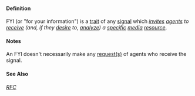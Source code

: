 #### Definition

FYI (or "for your information") is a [trait](https://github.com/gcassel/Modular-Organization-Terminology/blob/master/terms/trait.md) of any [signal](https://github.com/gcassel/Modular-Organization-Terminology/blob/master/terms/signal.md) which *[invites](https://github.com/gcassel/Modular-Organization-Terminology/blob/master/terms/invite.md) [agents](https://github.com/gcassel/Modular-Organization-Terminology/blob/master/terms/agent.md) to [receive](https://github.com/gcassel/Modular-Organization-Terminology/blob/master/terms/receive.md) (and, if they [desire](https://github.com/gcassel/Modular-Organization-Terminology/blob/master/terms/goal.md) to, [analyze](https://github.com/gcassel/Modular-Organization-Terminology/blob/master/terms/analyze.md)) a [specific](https://github.com/gcassel/Modular-Organization-Terminology/blob/master/terms/specific.md) [media](https://github.com/gcassel/Modular-Organization-Terminology/blob/master/terms/media.md) [resource](https://github.com/gcassel/Modular-Organization-Terminology/blob/master/terms/resource.md)*. 

#### Notes

An FYI doesn't necessarily make any [request(s)](https://github.com/gcassel/Modular-Organization-Terminology/blob/master/terms/request.md) of agents who receive the signal.

#### See Also 
*[RFC](https://github.com/gcassel/Modular-Organization-Terminology/blob/master/compound-terms/RFC.md)*  
